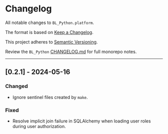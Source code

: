 # Changelog

All notable changes to `BL_Python.platform`.

The format is based on [Keep a Changelog](https://keepachangelog.com/en/1.1.0/).

This project adheres to [Semantic Versioning](https://semver.org/spec/v2.0.0.html).

Review the `BL_Python` [CHANGELOG.md](https://github.com/uclahs-cds/BL_Python/blob/main/CHANGELOG.md) for full monorepo notes.

---

## [0.2.1] - 2024-05-16
### Changed
- Ignore sentinel files created by `make`.

### Fixed
- Resolve implicit join failure in SQLAlchemy when loading user roles during user authorization.
